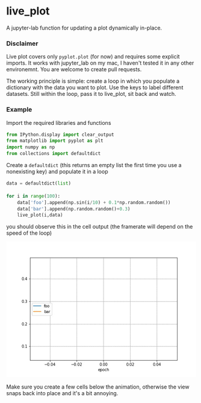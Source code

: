 # live_plot
A jupyter-lab function for updating a plot dynamically in-place.

### Disclaimer
Live plot covers only `pyplot.plot` (for now) and requires some explicit imports. It works with jupyter_lab on my mac, I haven't tested it in any other environemnt. You are welcome to create pull requests.


The working principle is simple: create a loop in which you populate a dictionary with the data you want to plot. Use the keys to label different datasets. Still within the loop, pass it to live_plot, sit back and watch.

### Example
Import the required libraries and functions

```python
from IPython.display import clear_output
from matplotlib import pyplot as plt
import numpy as np
from collections import defaultdict
```

Create a `defaultdict` (this returns an empty list the first time you use a nonexisting key) and populate it in a loop

```python
data = defaultdict(list)

for i in range(100):
    data['foo'].append(np.sin(i/10) + 0.1*np.random.random())
    data['bar'].append(np.random.random()+0.3)
    live_plot(i,data)
```

you should observe this in the cell output (the framerate will depend on the speed of the loop)

![live plot animation](https://github.com/ziofil/live_plot/blob/master/animation.gif)

Make sure you create a few cells below the animation, otherwise the view snaps back into place and it's a bit annoying.

